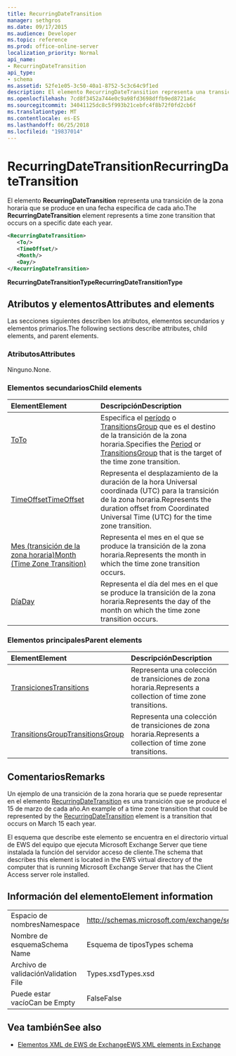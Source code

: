 ```yaml
---
title: RecurringDateTransition
manager: sethgros
ms.date: 09/17/2015
ms.audience: Developer
ms.topic: reference
ms.prod: office-online-server
localization_priority: Normal
api_name:
- RecurringDateTransition
api_type:
- schema
ms.assetid: 52fe1e05-3c50-40a1-8752-5c3c64c9f1ed
description: El elemento RecurringDateTransition representa una transición de la zona horaria que se produce en una fecha específica de cada año.
ms.openlocfilehash: 7cd8f3452a744e0c9a98fd3698dffb9ed8721a6c
ms.sourcegitcommit: 34041125dc8c5f993b21cebfc4f8b72f0fd2cb6f
ms.translationtype: MT
ms.contentlocale: es-ES
ms.lasthandoff: 06/25/2018
ms.locfileid: "19837014"
---
```

# <a name="recurringdatetransition"></a><span data-ttu-id="2a3ec-103">RecurringDateTransition</span><span class="sxs-lookup"><span data-stu-id="2a3ec-103">RecurringDateTransition</span></span>

<span data-ttu-id="2a3ec-104">El elemento **RecurringDateTransition** representa una transición de la zona horaria que se produce en una fecha específica de cada año.</span><span class="sxs-lookup"><span data-stu-id="2a3ec-104">The **RecurringDateTransition** element represents a time zone transition that occurs on a specific date each year.</span></span> 
  
```xml
<RecurringDateTransition>
   <To/>
   <TimeOffset/>
   <Month/>
   <Day/>
</RecurringDateTransition>
```

 <span data-ttu-id="2a3ec-105">**RecurringDateTransitionType**</span><span class="sxs-lookup"><span data-stu-id="2a3ec-105">**RecurringDateTransitionType**</span></span>
## <a name="attributes-and-elements"></a><span data-ttu-id="2a3ec-106">Atributos y elementos</span><span class="sxs-lookup"><span data-stu-id="2a3ec-106">Attributes and elements</span></span>

<span data-ttu-id="2a3ec-107">Las secciones siguientes describen los atributos, elementos secundarios y elementos primarios.</span><span class="sxs-lookup"><span data-stu-id="2a3ec-107">The following sections describe attributes, child elements, and parent elements.</span></span>
  
### <a name="attributes"></a><span data-ttu-id="2a3ec-108">Atributos</span><span class="sxs-lookup"><span data-stu-id="2a3ec-108">Attributes</span></span>

<span data-ttu-id="2a3ec-109">Ninguno.</span><span class="sxs-lookup"><span data-stu-id="2a3ec-109">None.</span></span>
  
### <a name="child-elements"></a><span data-ttu-id="2a3ec-110">Elementos secundarios</span><span class="sxs-lookup"><span data-stu-id="2a3ec-110">Child elements</span></span>

|<span data-ttu-id="2a3ec-111">**Element**</span><span class="sxs-lookup"><span data-stu-id="2a3ec-111">**Element**</span></span>|<span data-ttu-id="2a3ec-112">**Descripción**</span><span class="sxs-lookup"><span data-stu-id="2a3ec-112">**Description**</span></span>|
|:-----|:-----|
|[<span data-ttu-id="2a3ec-113">To</span><span class="sxs-lookup"><span data-stu-id="2a3ec-113">To</span></span>](to.md) <br/> |<span data-ttu-id="2a3ec-114">Especifica el [período](period.md) o [TransitionsGroup](transitionsgroup.md) que es el destino de la transición de la zona horaria.</span><span class="sxs-lookup"><span data-stu-id="2a3ec-114">Specifies the [Period](period.md) or [TransitionsGroup](transitionsgroup.md) that is the target of the time zone transition.</span></span>  <br/> |
|[<span data-ttu-id="2a3ec-115">TimeOffset</span><span class="sxs-lookup"><span data-stu-id="2a3ec-115">TimeOffset</span></span>](timeoffset.md) <br/> |<span data-ttu-id="2a3ec-116">Representa el desplazamiento de la duración de la hora Universal coordinada (UTC) para la transición de la zona horaria.</span><span class="sxs-lookup"><span data-stu-id="2a3ec-116">Represents the duration offset from Coordinated Universal Time (UTC) for the time zone transition.</span></span>  <br/> |
|[<span data-ttu-id="2a3ec-117">Mes (transición de la zona horaria)</span><span class="sxs-lookup"><span data-stu-id="2a3ec-117">Month (Time Zone Transition)</span></span>](month-time-zone-transition.md) <br/> |<span data-ttu-id="2a3ec-118">Representa el mes en el que se produce la transición de la zona horaria.</span><span class="sxs-lookup"><span data-stu-id="2a3ec-118">Represents the month in which the time zone transition occurs.</span></span>  <br/> |
|[<span data-ttu-id="2a3ec-119">Día</span><span class="sxs-lookup"><span data-stu-id="2a3ec-119">Day</span></span>](day.md) <br/> |<span data-ttu-id="2a3ec-120">Representa el día del mes en el que se produce la transición de la zona horaria.</span><span class="sxs-lookup"><span data-stu-id="2a3ec-120">Represents the day of the month on which the time zone transition occurs.</span></span>  <br/> |
   
### <a name="parent-elements"></a><span data-ttu-id="2a3ec-121">Elementos principales</span><span class="sxs-lookup"><span data-stu-id="2a3ec-121">Parent elements</span></span>

|<span data-ttu-id="2a3ec-122">**Element**</span><span class="sxs-lookup"><span data-stu-id="2a3ec-122">**Element**</span></span>|<span data-ttu-id="2a3ec-123">**Descripción**</span><span class="sxs-lookup"><span data-stu-id="2a3ec-123">**Description**</span></span>|
|:-----|:-----|
|[<span data-ttu-id="2a3ec-124">Transiciones</span><span class="sxs-lookup"><span data-stu-id="2a3ec-124">Transitions</span></span>](transitions.md) <br/> |<span data-ttu-id="2a3ec-125">Representa una colección de transiciones de zona horaria.</span><span class="sxs-lookup"><span data-stu-id="2a3ec-125">Represents a collection of time zone transitions.</span></span>  <br/> |
|[<span data-ttu-id="2a3ec-126">TransitionsGroup</span><span class="sxs-lookup"><span data-stu-id="2a3ec-126">TransitionsGroup</span></span>](transitionsgroup.md) <br/> |<span data-ttu-id="2a3ec-127">Representa una colección de transiciones de zona horaria.</span><span class="sxs-lookup"><span data-stu-id="2a3ec-127">Represents a collection of time zone transitions.</span></span>  <br/> |
   
## <a name="remarks"></a><span data-ttu-id="2a3ec-128">Comentarios</span><span class="sxs-lookup"><span data-stu-id="2a3ec-128">Remarks</span></span>

<span data-ttu-id="2a3ec-129">Un ejemplo de una transición de la zona horaria que se puede representar en el elemento [RecurringDateTransition](recurringdatetransition.md) es una transición que se produce el 15 de marzo de cada año.</span><span class="sxs-lookup"><span data-stu-id="2a3ec-129">An example of a time zone transition that could be represented by the [RecurringDateTransition](recurringdatetransition.md) element is a transition that occurs on March 15 each year.</span></span> 
  
<span data-ttu-id="2a3ec-130">El esquema que describe este elemento se encuentra en el directorio virtual de EWS del equipo que ejecuta Microsoft Exchange Server que tiene instalada la función del servidor acceso de cliente.</span><span class="sxs-lookup"><span data-stu-id="2a3ec-130">The schema that describes this element is located in the EWS virtual directory of the computer that is running Microsoft Exchange Server that has the Client Access server role installed.</span></span>
  
## <a name="element-information"></a><span data-ttu-id="2a3ec-131">Información del elemento</span><span class="sxs-lookup"><span data-stu-id="2a3ec-131">Element information</span></span>

|||
|:-----|:-----|
|<span data-ttu-id="2a3ec-132">Espacio de nombres</span><span class="sxs-lookup"><span data-stu-id="2a3ec-132">Namespace</span></span>  <br/> |http://schemas.microsoft.com/exchange/services/2006/types  <br/> |
|<span data-ttu-id="2a3ec-133">Nombre de esquema</span><span class="sxs-lookup"><span data-stu-id="2a3ec-133">Schema Name</span></span>  <br/> |<span data-ttu-id="2a3ec-134">Esquema de tipos</span><span class="sxs-lookup"><span data-stu-id="2a3ec-134">Types schema</span></span>  <br/> |
|<span data-ttu-id="2a3ec-135">Archivo de validación</span><span class="sxs-lookup"><span data-stu-id="2a3ec-135">Validation File</span></span>  <br/> |<span data-ttu-id="2a3ec-136">Types.xsd</span><span class="sxs-lookup"><span data-stu-id="2a3ec-136">Types.xsd</span></span>  <br/> |
|<span data-ttu-id="2a3ec-137">Puede estar vacío</span><span class="sxs-lookup"><span data-stu-id="2a3ec-137">Can be Empty</span></span>  <br/> |<span data-ttu-id="2a3ec-138">False</span><span class="sxs-lookup"><span data-stu-id="2a3ec-138">False</span></span>  <br/> |
   
## <a name="see-also"></a><span data-ttu-id="2a3ec-139">Vea también</span><span class="sxs-lookup"><span data-stu-id="2a3ec-139">See also</span></span>



- [<span data-ttu-id="2a3ec-140">Elementos XML de EWS de Exchange</span><span class="sxs-lookup"><span data-stu-id="2a3ec-140">EWS XML elements in Exchange</span></span>](ews-xml-elements-in-exchange.md)

